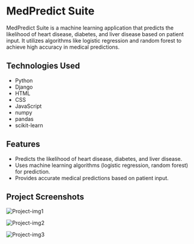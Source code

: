 # MedPredict Suite

MedPredict Suite is a machine learning application that predicts the likelihood of heart disease, diabetes, and liver disease based on patient input. It utilizes algorithms like logistic regression and random forest to achieve high accuracy in medical predictions.

## Technologies Used

- Python
- Django
- HTML
- CSS
- JavaScript
- numpy
- pandas
- scikit-learn

## Features

- Predicts the likelihood of heart disease, diabetes, and liver disease.
- Uses machine learning algorithms (logistic regression, random forest) for prediction.
- Provides accurate medical predictions based on patient input.

## Project Screenshots

![Project-img1](https://github.com/Divyajothi-Raja108/MedPredict-Suite/assets/171944205/d3c8e4b1-8ade-441c-b9d1-99a1ed819c0f)

![Project-img2](https://github.com/Divyajothi-Raja108/MedPredict-Suite/assets/171944205/8d4a8a78-fd0c-4d76-ab47-35859d5aaa6a)

![Project-img3](https://github.com/Divyajothi-Raja108/MedPredict-Suite/assets/171944205/24f783fc-2e9c-44eb-b121-51b19443eabe)

